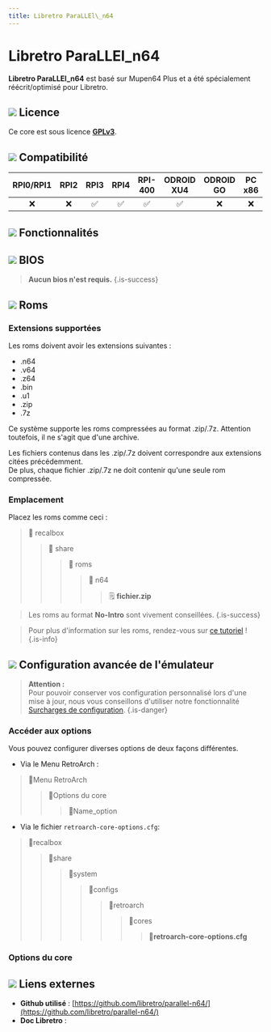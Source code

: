 ```yaml
---
title: Libretro ParaLLEl\_n64
---
```


# Libretro ParaLLEl\_n64

**Libretro ParaLLEl\_n64** est basé sur Mupen64 Plus et a été spécialement réécrit/optimisé pour Libretro.

## ![](./gerald-g-parchment-background-or-border-5.svg) Licence

Ce core est sous licence [**GPLv3**](https://github.com/libretro/mupen64plus-libretro/blob/master/LICENSE).

## ![](./compatibility.png) Compatibilité

| RPI0/RPI1 | RPI2 | RPI3 | RPI4 | RPI-400 | ODROID XU4 | ODROID GO | PC x86 | PC X86\_64 |
| :---: | :---: | :---: | :---: | :---: | :---: | :---: | :---: | :---: |
| ❌ | ❌ | ✅ | ✅ | ✅ | ✅ | ❌ | ❌ | ✅ |

## ![](./cogwheel-145804_640.png) Fonctionnalités



## ![](./tqfp32.svg) BIOS


>**Aucun bios n'est requis.**
{.is-success}

## ![](./rom-30098_640.png) Roms

### **Extensions supportées**

Les roms doivent avoir les extensions suivantes :

* .n64
* .v64
* .z64
* .bin
* .u1
* .zip
* .7z

Ce système supporte les roms compressées au format .zip/.7z. Attention toutefois, il ne s'agit que d'une archive.

Les fichiers contenus dans les .zip/.7z doivent correspondre aux extensions citées précédemment.  
De plus, chaque fichier .zip/.7z ne doit contenir qu'une seule rom compressée.

### Emplacement

Placez les roms comme ceci :

> 📁 recalbox
>
> > 📁 share
> >
> > > 📁 roms
> > >
> > > > 📁 n64
> > > >
> > > > > 🗒 **fichier.zip**


>Les roms au format **No-Intro** sont vivement conseillées.
{.is-success}


>Pour plus d'information sur les roms, rendez-vous sur [ce tutoriel](/fr/tutoriels/jeux/generalite/les-roms-et-les-isos) !
{.is-info}

## ![](./hammer-28636_640.png) Configuration avancée de l'émulateur


>**Attention :**  
>Pour pouvoir conserver vos configuration personnalisé lors d'une mise à jour, nous vous conseillons d'utiliser notre fonctionnalité [Surcharges de configuration](/fr/usage-avance/surcharge-de-configuration).
{.is-danger}

### Accéder aux options

Vous pouvez configurer diverses options de deux façons différentes.

* Via le Menu RetroArch :

> 📁Menu RetroArch
>
> > 📁Options du core
> >
> > > 🧩Name\_option

* Via le fichier `retroarch-core-options.cfg`:

> 📁recalbox
>
> > 📁share
> >
> > > 📁system
> > >
> > > > 📁configs
> > > >
> > > > > 📁retroarch
> > > > >
> > > > > > 📁cores
> > > > > >
> > > > > > > 🧩**retroarch-core-options.cfg**

### Options du core

## ![](./kisspng-web-development-world-wide-web-computer-icons-webs-world-wide-web-icon-png-5ab05c24477216.4540070115215073642927.png) Liens externes

* **Github utilisé** : [https://github.com/libretro/parallel-n64/](https://github.com/libretro/parallel-n64/)
* **Doc Libretro** : 

